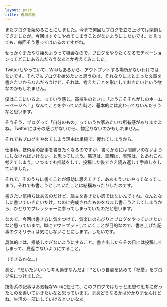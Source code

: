 ```yaml
---
layout: post
title: 再再再開
---
```


またブログを始めることにしました。今まで何回もブログを立ち上げては閉鎖してきましたが、今回はすぐにやめてしまうことがないようにしたいです。と言っても、毎回そう思ってはいるのですがね。

せっかくまたやり始めようって機会なので、ブログをやりたくなるモチベーションってどこにあるんだろうなあとか考えてみました。

Twitterもやっていて、Wikiもあるから、アウトプットする場所がないわけではないです。それでもブログを始めたいと思うのは、それなりにまとまった文章を書きたいからなんだろうけど、それは、考えたことを形にしておきたいという欲なのかもしれません。

僕はここにいるよ、っていう感じ。高校生のときに「ようこそそれがしのホームーページへ！」なんてことをやっていた時と、基本的には変わってないんだろうなと思います。

そうそう、ブログって「自分のもの」っていうお家みたいな所有感がありますよね。Twitterにはその感じがないから、物足りないのかもしれません。

それでもブログをやめてしまう理由は単純で、疲れてしまうから。

仕事柄、技術系の記事を書きたくなるのですが、書くからには間違いのないようにしなければいけない。と思ってしまう。筋道は、論理は、表現は、とあれこれ考えてしまう。いつまでも推敲をして、投稿した後でさえ読み返して手直しをしていました。

それで、そのうちに書くことが億劫に思えてきて、ああもういいやってなってしまう。それでも書こうとしていたことは結構あったりしたのです。

書きたい気持ちはあるのだけど、論文を書きたい訳ではないんですね。なんとなしに書いていきたいだけ。なのに完成されたものをなまじ書こうとしてしまうから、ひとりでプレッシャーに参ってしまっていたのだと思います。

なので、今回は書き方に気をつけて、気楽にのんびりとブログをやっていきたいなと思っています。単にアウトプットしていくことが目的なので、書き上げた記事のクオリティは気にしないことにします。したいです。

具体的には、推敲しすぎないようにすること。書き出したらその日には投稿してしまって、見返さないようにすること。

（できるかな。。）

あと、*だいたいいつも考え過ぎなんだよ！*という自虐を込めて「杞憂」をブログ名につけました。

技術系の記事はお気軽なWikiに任せて、このブログではもっと思想や思考に寄ったものを書いていきたいなと思っています。まあどうなるかは分かりませんけどね。生活の一部にしていけるといいなあ。
